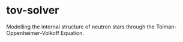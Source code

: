# tov-solver
Modelling the internal structure of neutron stars through the Tolman-Oppenheimer-Volkoff Equation.
